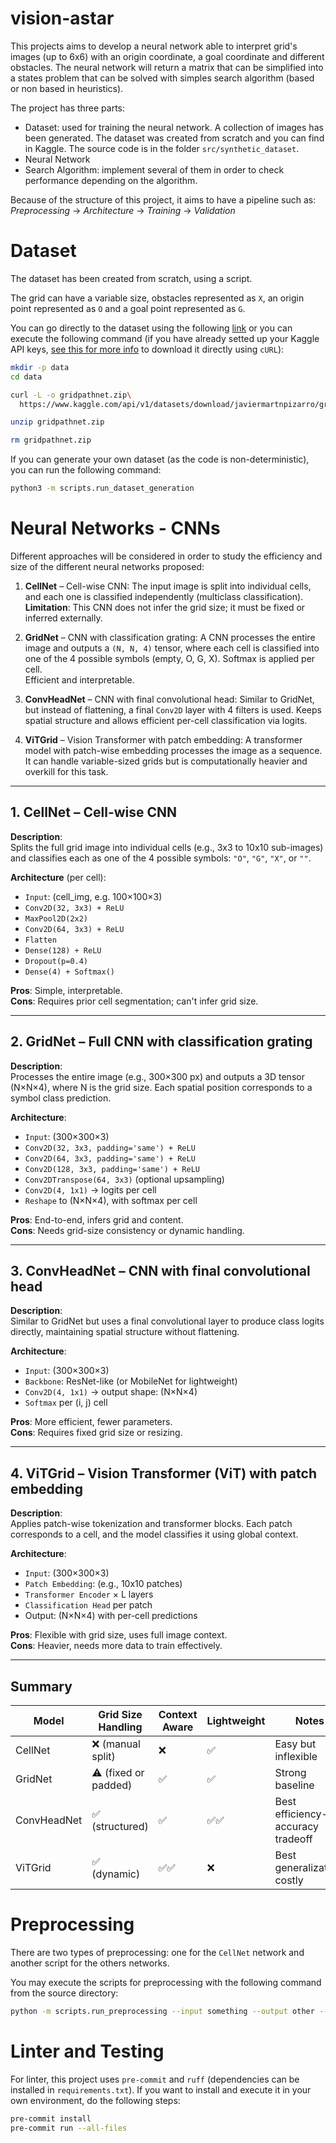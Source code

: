 # vision-astar
This projects aims to develop a neural network able to interpret grid's images (up to 6x6) with an origin coordinate,
a goal coordinate and different obstacles. The neural network will return a matrix that can be simplified into a 
states problem that can be solved with simples search algorithm (based or non based in heuristics).

The project has three parts:

- Dataset: used for training the neural network. A collection of images has been generated. The dataset was created from scratch and you can find in Kaggle. The source code is in the folder `src/synthetic_dataset`.
- Neural Network
- Search Algorithm: implement several of them in order to check performance depending on the algorithm.

Because of the structure of this project, it aims to have a pipeline such as: *Preprocessing* -> *Architecture* -> *Training* -> *Validation*

# Dataset #

The dataset has been created from scratch, using a script.

The grid can have a variable size, obstacles represented as `X`, an origin point represented as `O` and a goal point represented as `G`. 

You can go directly to the dataset using the following [link](https://www.kaggle.com/datasets/javiermartnpizarro/gridpathnet) or you can execute the following command (if you have already setted up your Kaggle API keys, [see this for more info](https://www.kaggle.com/docs/api#authentication) to download it directly using `cURL`):

```bash
mkdir -p data
cd data

curl -L -o gridpathnet.zip\
  https://www.kaggle.com/api/v1/datasets/download/javiermartnpizarro/gridpathnet

unzip gridpathnet.zip

rm gridpathnet.zip
```

If you can generate your own dataset (as the code is non-deterministic), you can run the following command:

```bash
python3 -m scripts.run_dataset_generation
```

# Neural Networks - CNNs #

Different approaches will be considered in order to study the efficiency and size of the different neural networks proposed:

1. **CellNet** – Cell-wise CNN: The input image is split into individual cells, and each one is classified independently (multiclass classification).  
   **Limitation**: This CNN does not infer the grid size; it must be fixed or inferred externally.

2. **GridNet** – CNN with classification grating: A CNN processes the entire image and outputs a `(N, N, 4)` tensor, where each cell is classified into one of the 4 possible symbols (empty, O, G, X). Softmax is applied per cell.  
   Efficient and interpretable.

3. **ConvHeadNet** – CNN with final convolutional head: Similar to GridNet, but instead of flattening, a final `Conv2D` layer with 4 filters is used. Keeps spatial structure and allows efficient per-cell classification via logits.

4. **ViTGrid** – Vision Transformer with patch embedding: A transformer model with patch-wise embedding processes the image as a sequence. It can handle variable-sized grids but is computationally heavier and overkill for this task.

---

## 1. CellNet – Cell-wise CNN

**Description**:  
Splits the full grid image into individual cells (e.g., 3x3 to 10x10 sub-images) and classifies each as one of the 4 possible symbols: `"O"`, `"G"`, `"X"`, or `""`.

**Architecture** (per cell):  
- `Input`: (cell_img, e.g. 100×100×3)  
- `Conv2D(32, 3x3) + ReLU`  
- `MaxPool2D(2x2)`  
- `Conv2D(64, 3x3) + ReLU`  
- `Flatten`  
- `Dense(128) + ReLU` 
- `Dropout(p=0.4)` 
- `Dense(4) + Softmax()`

**Pros**: Simple, interpretable.  
**Cons**: Requires prior cell segmentation; can't infer grid size.

---

## 2. GridNet – Full CNN with classification grating

**Description**:  
Processes the entire image (e.g., 300×300 px) and outputs a 3D tensor (N×N×4), where N is the grid size. Each spatial position corresponds to a symbol class prediction.

**Architecture**:  
- `Input`: (300×300×3)  
- `Conv2D(32, 3x3, padding='same') + ReLU`  
- `Conv2D(64, 3x3, padding='same') + ReLU`  
- `Conv2D(128, 3x3, padding='same') + ReLU`  
- `Conv2DTranspose(64, 3x3)` (optional upsampling)  
- `Conv2D(4, 1x1)` → logits per cell  
- `Reshape` to (N×N×4), with softmax per cell

**Pros**: End-to-end, infers grid and content.  
**Cons**: Needs grid-size consistency or dynamic handling.

---

## 3. ConvHeadNet – CNN with final convolutional head

**Description**:  
Similar to GridNet but uses a final convolutional layer to produce class logits directly, maintaining spatial structure without flattening.

**Architecture**:  
- `Input`: (300×300×3)  
- `Backbone`: ResNet-like (or MobileNet for lightweight)  
- `Conv2D(4, 1x1)` → output shape: (N×N×4)  
- `Softmax` per (i, j) cell

**Pros**: More efficient, fewer parameters.  
**Cons**: Requires fixed grid size or resizing.

---

## 4. ViTGrid – Vision Transformer (ViT) with patch embedding

**Description**:  
Applies patch-wise tokenization and transformer blocks. Each patch corresponds to a cell, and the model classifies it using global context.

**Architecture**:  
- `Input`: (300×300×3)  
- `Patch Embedding`: (e.g., 10x10 patches)  
- `Transformer Encoder` × L layers  
- `Classification Head` per patch  
- Output: (N×N×4) with per-cell predictions

**Pros**: Flexible with grid size, uses full image context.  
**Cons**: Heavier, needs more data to train effectively.

---

## Summary

| Model        | Grid Size Handling | Context Aware | Lightweight | Notes                         |
|--------------|--------------------|----------------|--------------|-------------------------------|
| CellNet      | ❌ (manual split)   | ❌              | ✅           | Easy but inflexible           |
| GridNet      | ⚠️ (fixed or padded) | ✅              | ✅           | Strong baseline                |
| ConvHeadNet  | ✅ (structured)      | ✅              | ✅✅         | Best efficiency-accuracy tradeoff |
| ViTGrid      | ✅ (dynamic)         | ✅✅             | ❌           | Best generalization, costly   |

# Preprocessing #

There are two types of preprocessing: one for the `CellNet` network and another script for the others networks.

You may execute the scripts for preprocessing with the following command from the source directory:

```bash
python -m scripts.run_preprocessing --input something --output other --network cellnet

```

# Linter and Testing #

For linter, this project uses `pre-commit` and `ruff` (dependencies can be installed in `requirements.txt`). 
If you want to install and execute it in your own environment, do the following steps:

```bash
pre-commit install
pre-commit run --all-files
```
